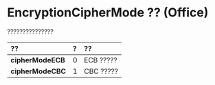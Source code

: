 
# EncryptionCipherMode ?? (Office)

???????????????



|**??**|**?**|**??**|
|:-----|:-----|:-----|
|**cipherModeECB**|0|ECB ?????|
|**cipherModeCBC**|1|CBC ?????|
